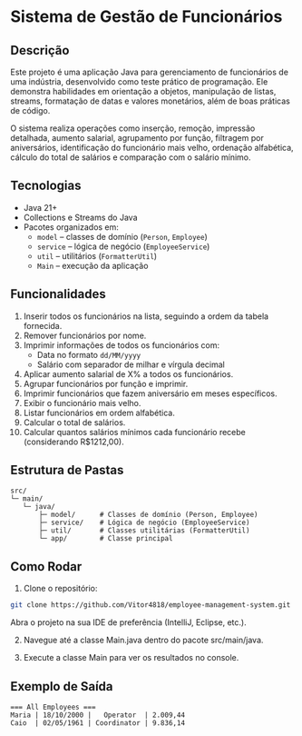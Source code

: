# Sistema de Gestão de Funcionários

## Descrição
Este projeto é uma aplicação Java para gerenciamento de funcionários de uma indústria, desenvolvido como teste prático de programação. Ele demonstra habilidades em orientação a objetos, manipulação de listas, streams, formatação de datas e valores monetários, além de boas práticas de código.

O sistema realiza operações como inserção, remoção, impressão detalhada, aumento salarial, agrupamento por função, filtragem por aniversários, identificação do funcionário mais velho, ordenação alfabética, cálculo do total de salários e comparação com o salário mínimo.

## Tecnologias
- Java 21+
- Collections e Streams do Java
- Pacotes organizados em:
  - `model` – classes de domínio (`Person`, `Employee`)
  - `service` – lógica de negócio (`EmployeeService`)
  - `util` – utilitários (`FormatterUtil`)
  - `Main` – execução da aplicação

## Funcionalidades
1. Inserir todos os funcionários na lista, seguindo a ordem da tabela fornecida.
2. Remover funcionários por nome.
3. Imprimir informações de todos os funcionários com:
   - Data no formato `dd/MM/yyyy`
   - Salário com separador de milhar e vírgula decimal
4. Aplicar aumento salarial de X% a todos os funcionários.
5. Agrupar funcionários por função e imprimir.
6. Imprimir funcionários que fazem aniversário em meses específicos.
7. Exibir o funcionário mais velho.
8. Listar funcionários em ordem alfabética.
9. Calcular o total de salários.
10. Calcular quantos salários mínimos cada funcionário recebe (considerando R$1212,00).

## Estrutura de Pastas
```
src/
└─ main/
   └─ java/
       ├─ model/      # Classes de domínio (Person, Employee)
       ├─ service/    # Lógica de negócio (EmployeeService)
       ├─ util/       # Classes utilitárias (FormatterUtil)
       └─ app/        # Classe principal
```
## Como Rodar

1. Clone o repositório:
```bash
git clone https://github.com/Vitor4818/employee-management-system.git
```
Abra o projeto na sua IDE de preferência (IntelliJ, Eclipse, etc.).

2. Navegue até a classe Main.java dentro do pacote src/main/java.

3. Execute a classe Main para ver os resultados no console.

## Exemplo de Saída
```
=== All Employees ===
Maria | 18/10/2000 |   Operator  | 2.009,44
Caio  | 02/05/1961 | Coordinator | 9.836,14
```
